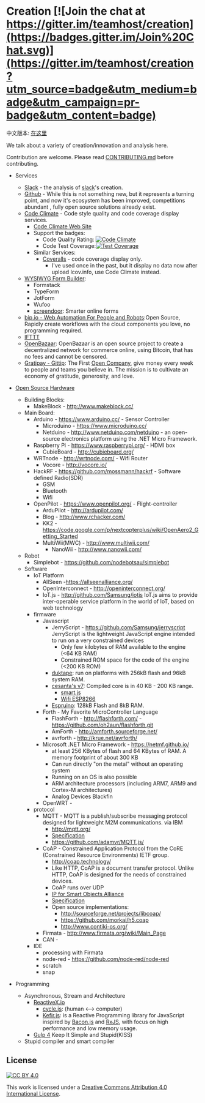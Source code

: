 # Creation [![Join the chat at https://gitter.im/teamhost/creation](https://badges.gitter.im/Join%20Chat.svg)](https://gitter.im/teamhost/creation?utm_source=badge&utm_medium=badge&utm_campaign=pr-badge&utm_content=badge)

中文版本: [在这里](README.cn.md)

We talk about a variety of creation/innovation and analysis here.

Contribution are welcome. Please read [CONTRIBUTING.md][contributing] before contributing.

* Services
  * [Slack](service/slack.md) - the analysis of [slack][slack]'s creation.
  * [Github]() - While this is not something new, but it represents a turning point, and now it's ecosystem has been improved, competitions abundant , fully open source solutions already exist.
  * [Code Climate](service/codeclimate.md) - Code style quality and code coverage display services.
    * [Code Climate Web Site][codeclimate]
    * Support the badges:
      * Code Quality Rating: [![Code Climate](https://codeclimate.com/github/snowyu/property-manager.js/badges/gpa.svg)](https://codeclimate.com/github/snowyu/property-manager.js)
      * Code Test Coverage:[![Test Coverage](https://codeclimate.com/github/snowyu/property-manager.js/badges/coverage.svg)](https://codeclimate.com/github/snowyu/property-manager.js/coverage)
    * Similar Services:
      * [Coveralls](https://coveralls.io/) - code coverage display only.
        * I've used once in the past, but it display no data now after upload lcov.info, use Code Climate instead.
  * [WYSIWYG Form Builder]():
    * Formstack
    * TypeForm
    * JotForm
    * Wufoo
    * [screendoor](http://www.dobt.co/screendoor/): Smarter online forms
  * [bip.io - Web Automation For People and Robots](https://bip.io/):Open Source, Rapidly create workflows with the cloud components you love, no programming required.
  * [IFTTT](https://ifttt.com/)
  * [OpenBazaar](https://openbazaar.org/): OpenBazaar is an open source project to create a decentralized network for commerce online, using Bitcoin, that has no fees and cannot be censored.
  * [Gratipay - Gittip](https://gratipay.com): The First [Open Company][OpenCompany], give money every week to people and teams you believe in. The mission is to cultivate an economy of gratitude, generosity, and love.
* [Open Source Hardware](https://en.wikipedia.org/wiki/Open-source_hardware)
  * Building Blocks:
    * MakeBlock - http://www.makeblock.cc/
  * Main Board:
    * Arduino - https://www.arduino.cc/ - Sensor Controller
      * Microduino - https://www.microduino.cc/
      * Netduino - http://www.netduino.com/netduino - an open-source electronics platform using the .NET Micro Framework.
    * Raspberry Pi - https://www.raspberrypi.org/ - HDMI box
      * CubieBoard - http://cubieboard.org/
    * WRTnode - http://wrtnode.com/ - Wifi Router
      * Vocore - http://vocore.io/
    * HackRF - https://github.com/mossmann/hackrf - Software defined Radio(SDR)
      * GSM
      * Bluetooth
      * Wifi
    * OpenPilot - https://www.openpilot.org/ - Flight-controller
      * ArduPilot - http://ardupilot.com/
      * Blog - http://www.rchacker.com/
      * KK2 - https://code.google.com/p/nextcopterplus/wiki/OpenAero2_Getting_Started
      * MultiWii(MWC) - http://www.multiwii.com/
        * NanoWii - http://www.nanowii.com/
  * Robot
    * Simplebot - https://github.com/nodebotsau/simplebot
  * Software
    * IoT Platform
      * AllSeen -https://allseenalliance.org/
      * OpenInterconnect - http://openinterconnect.org/
      * IoT.js - http://github.com/Samsung/iotjs
        IoT.js aims to provide inter-operable service platform in the world of IoT, based on web technology
    * firmware
      * Javascript
        * JerryScript - https://github.com/Samsung/jerryscript
          JerryScript is the lightweight JavaScript engine intended to run on a very constrained devices
          * Only few kilobytes of RAM available to the engine (<64 KB RAM)
          * Constrained ROM space for the code of the engine (<200 KB ROM)
        * [duktape](https://github.com/svaarala/duktape): run on platforms with 256kB flash and 96kB system RAM.
        * [cesanta's v7](https://github.com/cesanta/v7): Compiled core is in 40 KB - 200 KB range.
          * [smart.js](https://github.com/cesanta/smart.js)
          * [Wifi ESP8266](http://espressif.com/en/products/esp8266/)
        * [Espruino](https://github.com/espruino/Espruino): 128kB Flash and 8kB RAM.
      * Forth - My Favorite MicroController Language
        * FlashForth - http://flashforth.com/ - https://github.com/oh2aun/flashforth.git
        * AmForth - http://amforth.sourceforge.net/
        * avrforth - http://krue.net/avrforth/
      * Microsoft .NET Micro Framework - https://netmf.github.io/
        * at least 256 KBytes of flash and 64 KBytes of RAM. A memory footprint of about 300 KB
        * Can run directly "on the metal" without an operating system
        * Running on an OS is also possible
        * ARM architecture processors (including ARM7, ARM9 and Cortex-M architectures)
        * Analog Devices Blackfin
      * OpenWRT -
    * protocol
      * MQTT - MQTT is a publish/subscribe messaging protocol designed for lightweight M2M communications. via IBM
        * http://mqtt.org/
        * [Specification](http://www.ibm.com/developerworks/webservices/library/ws-mqtt/index.html)
        * https://github.com/adamvr/MQTT.js/
      * CoAP - Constrained Application Protocol from the CoRE (Constrained Resource Environments) IETF group.
        * http://coap.technology/
        * Like HTTP, CoAP is a document transfer protocol. Unlike HTTP, CoAP is designed for the needs of constrained devices.
        * CoAP runs over UDP
        * [IP for Smart Objects Alliance](http://www.ipso-alliance.org/)
        * [Specification](http://tools.ietf.org/html/draft-ietf-core-coap)
        * Open source implementations:
          * http://sourceforge.net/projects/libcoap/
          * https://github.com/morkai/h5.coap
          * http://www.contiki-os.org/
      * Firmata - http://www.firmata.org/wiki/Main_Page
      * CAN -
    * IDE
      * processing with Firmata
      * node-red - https://github.com/node-red/node-red
      * scratch
      * snap

* Programming
  * Asynchronous, Stream and Architecture
    * [ReactiveX.io](http://ReactiveX.io)
      * [cycle.js](http://cycle.js.org): (human <--> computer)
      * [Kefir.js](https://github.com/rpominov/kefir): is a Reactive Programming library for JavaScript inspired by [Bacon.js][bacon.js] and [RxJS][rxjs], with focus on high performance and low memory usage.
    * [Gulp 4](https://github.com/gulpjs/gulp/tree/4.0) Keep It Simple and Stupid(KISS)
  * Stupid compiler and smart compiler



## License

[![CC BY 4.0](https://i.creativecommons.org/l/by/4.0/88x31.png)][CCBY4]

This work is licensed under a [Creative Commons Attribution 4.0 International License][CCBY4].


[slack]: https://slack.com/
[bacon.js]: https://github.com/baconjs/bacon.js
[rxjs]: http://reactive-extensions.github.io/RxJS/
[codeclimate]:https://codeclimate.com
[contributing]: https://github.com/teamhost/creation/blob/master/CONTRIBUTING.md
[OpenCompany]: http://www.opencompany.org
[CCBY4]: https://creativecommons.org/licenses/by/4.0/
